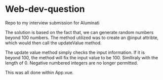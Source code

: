 # Web-dev-question
Repo to my interview submission for Aluminati

The solution is based on the fact that, we can generate random numbers beyond 100 numbers. The method utilized was to create an @input attribte, which would then call the updateValue method.

The update value method simply checks the input information. If it is beyond 100, the method will fix the input value to be 100. Simlliraly with the length of 0. Negative numbered integers are no longer permitted.

This was all done within App.vue.
